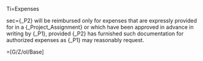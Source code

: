 Ti=Expenses

sec={_P2} will be reimbursed only for expenses that are expressly provided for in a {_Project_Assignment} or which have been approved in advance in writing by {_P1}, provided {_P2} has furnished such documentation for authorized expenses as {_P1} may reasonably request.

=[G/Z/ol/Base]
